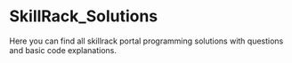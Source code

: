 # SkillRack_Solutions
Here you can find all skillrack portal programming solutions with questions and basic code explanations.
